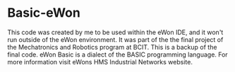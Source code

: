 # Basic-eWon

This code was created by me to be used within the eWon IDE, and it won't run outside of the eWon environment.
It was part of the the final project of the Mechatronics and Robotics program at BCIT.
This is a backup of the final code.
eWon Basic is a dialect of the BASIC programming language.
For more information visit eWons HMS Industrial Networks website.
